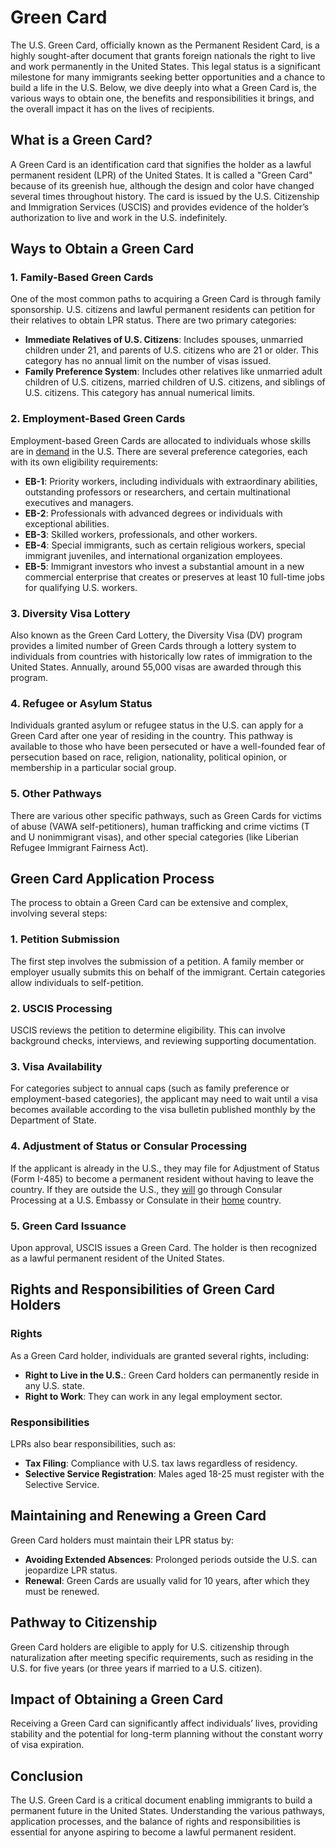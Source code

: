 # Green Card

The U.S. Green Card, officially known as the Permanent Resident Card, is a highly sought-after document that grants foreign nationals the right to live and work permanently in the United States. This legal status is a significant milestone for many immigrants seeking better opportunities and a chance to build a life in the U.S. Below, we dive deeply into what a Green Card is, the various ways to obtain one, the benefits and responsibilities it brings, and the overall impact it has on the lives of recipients.

## What is a Green Card?

A Green Card is an identification card that signifies the holder as a lawful permanent resident (LPR) of the United States. It is called a "Green Card" because of its greenish hue, although the design and color have changed several times throughout history. The card is issued by the U.S. Citizenship and Immigration Services (USCIS) and provides evidence of the holder’s authorization to live and work in the U.S. indefinitely.

## Ways to Obtain a Green Card

### 1. Family-Based Green Cards

One of the most common paths to acquiring a Green Card is through family sponsorship. U.S. citizens and lawful permanent residents can petition for their relatives to obtain LPR status. There are two primary categories:

- **Immediate Relatives of U.S. Citizens**: Includes spouses, unmarried children under 21, and parents of U.S. citizens who are 21 or older. This category has no annual limit on the number of visas issued.
- **Family Preference System**: Includes other relatives like unmarried adult children of U.S. citizens, married children of U.S. citizens, and siblings of U.S. citizens. This category has annual numerical limits.

### 2. Employment-Based Green Cards

Employment-based Green Cards are allocated to individuals whose skills are in [demand](../d/demand.md) in the U.S. There are several preference categories, each with its own eligibility requirements:

- **EB-1**: Priority workers, including individuals with extraordinary abilities, outstanding professors or researchers, and certain multinational executives and managers.
- **EB-2**: Professionals with advanced degrees or individuals with exceptional abilities.
- **EB-3**: Skilled workers, professionals, and other workers.
- **EB-4**: Special immigrants, such as certain religious workers, special immigrant juveniles, and international organization employees.
- **EB-5**: Immigrant investors who invest a substantial amount in a new commercial enterprise that creates or preserves at least 10 full-time jobs for qualifying U.S. workers.

### 3. Diversity Visa Lottery

Also known as the Green Card Lottery, the Diversity Visa (DV) program provides a limited number of Green Cards through a lottery system to individuals from countries with historically low rates of immigration to the United States. Annually, around 55,000 visas are awarded through this program.

### 4. Refugee or Asylum Status

Individuals granted asylum or refugee status in the U.S. can apply for a Green Card after one year of residing in the country. This pathway is available to those who have been persecuted or have a well-founded fear of persecution based on race, religion, nationality, political opinion, or membership in a particular social group.

### 5. Other Pathways

There are various other specific pathways, such as Green Cards for victims of abuse (VAWA self-petitioners), human trafficking and crime victims (T and U nonimmigrant visas), and other special categories (like Liberian Refugee Immigrant Fairness Act).

## Green Card Application Process

The process to obtain a Green Card can be extensive and complex, involving several steps:

### 1. Petition Submission

The first step involves the submission of a petition. A family member or employer usually submits this on behalf of the immigrant. Certain categories allow individuals to self-petition.

### 2. USCIS Processing

USCIS reviews the petition to determine eligibility. This can involve background checks, interviews, and reviewing supporting documentation.

### 3. Visa Availability

For categories subject to annual caps (such as family preference or employment-based categories), the applicant may need to wait until a visa becomes available according to the visa bulletin published monthly by the Department of State.

### 4. Adjustment of Status or Consular Processing

If the applicant is already in the U.S., they may file for Adjustment of Status (Form I-485) to become a permanent resident without having to leave the country. If they are outside the U.S., they [will](../w/will.md) go through Consular Processing at a U.S. Embassy or Consulate in their [home](../h/home.md) country.

### 5. Green Card Issuance

Upon approval, USCIS issues a Green Card. The holder is then recognized as a lawful permanent resident of the United States.

## Rights and Responsibilities of Green Card Holders

### Rights

As a Green Card holder, individuals are granted several rights, including:

- **Right to Live in the U.S.**: Green Card holders can permanently reside in any U.S. state.
- **Right to Work**: They can work in any legal employment sector.

### Responsibilities

LPRs also bear responsibilities, such as:

- **Tax Filing**: Compliance with U.S. tax laws regardless of residency.
- **Selective Service Registration**: Males aged 18-25 must register with the Selective Service.

## Maintaining and Renewing a Green Card

Green Card holders must maintain their LPR status by:

- **Avoiding Extended Absences**: Prolonged periods outside the U.S. can jeopardize LPR status.
- **Renewal**: Green Cards are usually valid for 10 years, after which they must be renewed.

## Pathway to Citizenship

Green Card holders are eligible to apply for U.S. citizenship through naturalization after meeting specific requirements, such as residing in the U.S. for five years (or three years if married to a U.S. citizen).

## Impact of Obtaining a Green Card

Receiving a Green Card can significantly affect individuals’ lives, providing stability and the potential for long-term planning without the constant worry of visa expiration.

## Conclusion

The U.S. Green Card is a critical document enabling immigrants to build a permanent future in the United States. Understanding the various pathways, application processes, and the balance of rights and responsibilities is essential for anyone aspiring to become a lawful permanent resident.
